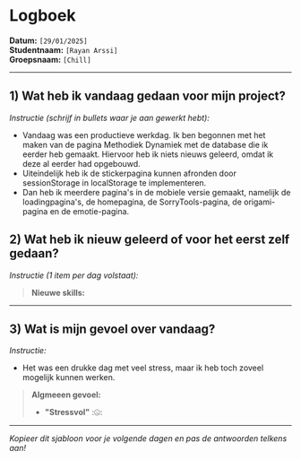 # Logboek

**Datum:** `[29/01/2025]`  
**Studentnaam:** `[Rayan Arssi]`  
**Groepsnaam:** `[Chill]`

---

## 1) Wat heb ik vandaag gedaan voor mijn project?

_Instructie (schrijf in bullets waar je aan gewerkt hebt):_

- Vandaag was een productieve werkdag. Ik ben begonnen met het maken van de pagina Methodiek Dynamiek met de database die ik eerder heb gemaakt. Hiervoor heb ik niets nieuws geleerd, omdat ik deze al eerder had opgebouwd.
- Uiteindelijk heb ik de stickerpagina kunnen afronden door sessionStorage in localStorage te implementeren.
- Dan heb ik meerdere pagina's in de mobiele versie gemaakt, namelijk de loadingpagina's, de homepagina, de SorryTools-pagina, de origami-pagina en de emotie-pagina.
## 2) Wat heb ik nieuw geleerd of voor het eerst zelf gedaan?

_Instructie (1 item per dag volstaat):_


> **Nieuwe skills:**

---

## 3) Wat is mijn gevoel over vandaag?

_Instructie:_

- Het was een drukke dag met veel stress, maar ik heb toch zoveel mogelijk kunnen werken.

> **Algmeeen gevoel:**
>
> - **"Stressvol"** :🤐:

---

_Kopieer dit sjabloon voor je volgende dagen en pas de antwoorden telkens aan!_
